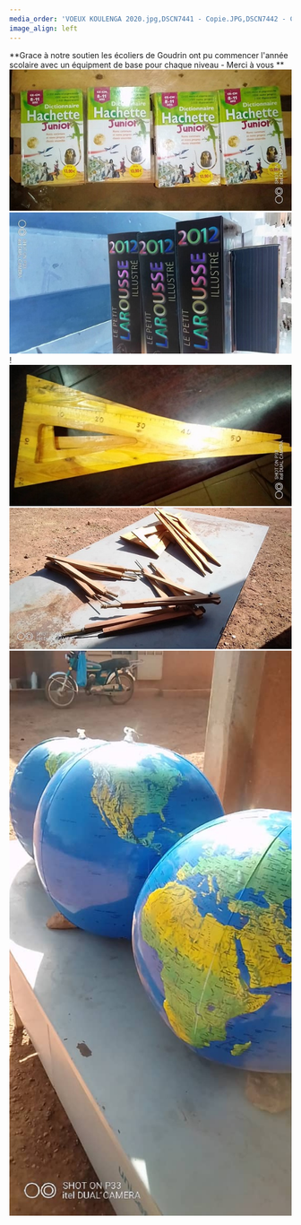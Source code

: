 ```yaml
---
media_order: 'VOEUX KOULENGA 2020.jpg,DSCN7441 - Copie.JPG,DSCN7442 - Copie.JPG,DSCN7443 - Copie.JPG,DSCN7440 - Copie.JPG,COURSE PAINLEVE.jpg,Voix de l''ain 31.01.2020.jpg,DSCN7159 - Copie.JPG,2020.07  Inondation 1.JPG,2020.07 Inondation 2.JPG,CM2 2.jpg,VOEUX MAIL.jpg,PHOTO-2021-01-07-11-29-49.jpg,PHOTO-2021-01-07-11-31-27.jpg,PHOTO-2021-01-07-11-31-53.jpg,PHOTO-2021-02-13-10-25-48.jpg,PHOTO-2021-02-13-10-34-28.1jpg.jpg'
image_align: left
---
```


**Grace à notre  soutien les écoliers de Goudrin ont pu commencer l'année scolaire avec un équipment de base pour chaque niveau - Merci à vous
**
![](PHOTO-2021-01-07-11-29-49.jpg)![](PHOTO-2021-01-07-11-31-27.jpg)!
![](PHOTO-2021-01-07-11-31-53.jpg)![](PHOTO-2021-02-13-10-34-28.1jpg.jpg)
![](PHOTO-2021-02-13-10-25-48.jpg)
